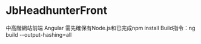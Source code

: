 ﻿# JbHeadhunterFront 
 中高階網站前端
 Angular
 需先確保有Node.js和已完成npm install
 Build指令：ng build --output-hashing=all

